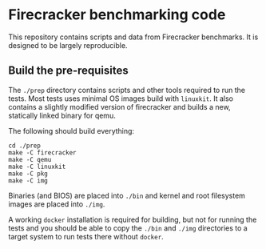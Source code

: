 # Firecracker benchmarking code

This repository contains scripts and data from Firecracker benchmarks. It is designed to be largely reproducible.



## Build the pre-requisites

The `./prep` directory contains scripts and other tools required to
run the tests. Most tests uses minimal OS images build with
`linuxkit`. It also contains a slightly modified version of
firecracker and builds a new, statically linked binary for qemu.

The following should build everything:
```
cd ./prep
make -C firecracker
make -C qemu
make -C linuxkit
make -C pkg
make -C img
```

Binaries (and BIOS) are placed into `./bin` and kernel and root
filesystem images are placed into `./img`.

A working `docker` installation is required for building, but not for
running the tests and you should be able to copy the `./bin` and
`./img` directories to a target system to run tests there without
`docker`.
